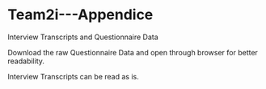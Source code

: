 # Team2i---Appendice
Interview Transcripts and Questionnaire Data

Download the raw Questionnaire Data and open through browser for better readability.

Interview Transcripts can be read as is.
